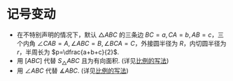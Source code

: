 # 记号变动

- 在不特别声明的情况下，默认 $\triangle ABC$ 的三条边 $BC=a,CA=b,AB=c$，三个内角 $\angle CAB=A,\angle ABC=B,\angle BCA=C$，外接圆半径为 $R$，内切圆半径为 $r$，半周长为 $p=\dfrac{a+b+c}{2}$.
- 用 $[ABC]$ 代替 $S_{\triangle}ABC$ 且为有向面积. (详见[比例的写法](../Sine_Law/sine.md#有向面积))
- 用 $\angle ABC$ 代替 $\measuredangle ABC$. (详见[比例的写法](../Sine_Law/sine.md#有向角))
